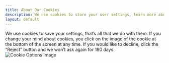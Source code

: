 ```yaml
---
title: About Our Cookies
description: We use cookies to store your user settings, learn more about how we're doing that
layout: default
---
```


We use cookies to save your settings, that’s all that we do with them. 
If you change your mind about cookies, you click on the image of the cookie at the bottom of the screen at any time. 
If you would like to decline, click the “Reject” button and we won’t ask again for 180 days.
![Cookie Options Image](/assets/Cookies.jpg)
